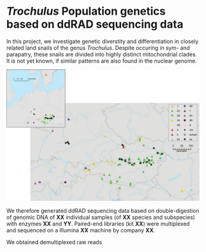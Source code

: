 # _Trochulus_ Population genetics based on ddRAD sequencing data

In this project, we investigate  genetic diverstity and differentiation in closely related land snails of the genus _Trochulus_. Despite occuring in sym- and parapatry, these snails are divided into highly distinct mitochondrial clades. It is not yet known, if similar patterns are also found in the nuclear genome.

![geographic sample](images/eyu02302.jpeg)

We therefore generated ddRAD sequencing data based on double-digestion of genomic DNA of **XX** individual samples (of **XX** species and subspecies) with enzymes **XX** and **YY**. Paired-end libraries (kit **XX**) were multiplexed and sequenced on a Illumina **XX** machine by company **XX**.

We obtained demultiplexed raw reads

